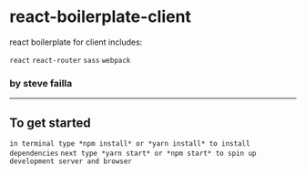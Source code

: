 # react-boilerplate-client

react boilerplate for client includes: 

`react` `react-router` `sass` `webpack`

### by steve failla

___

## To get started

```in terminal type *npm install* or *yarn install* to install dependencies```
```next type *yarn start* or *npm start* to spin up development server and browser```
